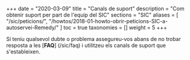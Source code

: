 +++
date = "2020-03-09"
title = "Canals de suport"
description = "Com obtenir suport per part de l'equip del SIC"
sections = "SIC"
aliases = [
    "/sic/peticions/",
    "/howtos/2018-01-howto-obrir-peticions-SIC-a-autoservei-Remedy/"
]
toc = true
taxonomies = []
weight = 5
+++

Si teniu qualsevol dubte o problema assegureu-vos abans de no trobar resposta a les [**FAQ**] (/sic/faq) i utilitzeu els canals de suport que s'estableixen.